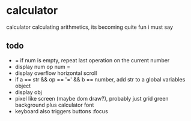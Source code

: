 # calculator
calculator calculating arithmetics, its becoming quite fun i must say

## todo
- = if num is empty, repeat last operation on the current number
- display num op num =
- display overflow horizontal scroll
- if a == str && op == '=' && b == number, add str to a global variables object
- display obj
- pixel like screen (maybe dom draw?), probably just grid green background plus calculator font
- keyboard also triggers buttons :focus
